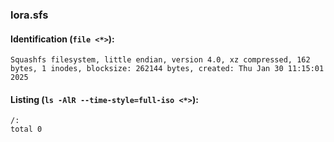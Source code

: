 ### lora.sfs
#### Identification (`file <*>`):
```
Squashfs filesystem, little endian, version 4.0, xz compressed, 162 bytes, 1 inodes, blocksize: 262144 bytes, created: Thu Jan 30 11:15:01 2025
```
#### Listing (`ls -AlR --time-style=full-iso <*>`):
```
/:
total 0
```

